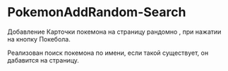 # PokemonAddRandom-Search

Добавление Карточки покемона на страницу рандомно , при нажатии на кнопку Покебола. 

Реализован поиск покемона по имени, если такой существует, он дабавится на страницу.
